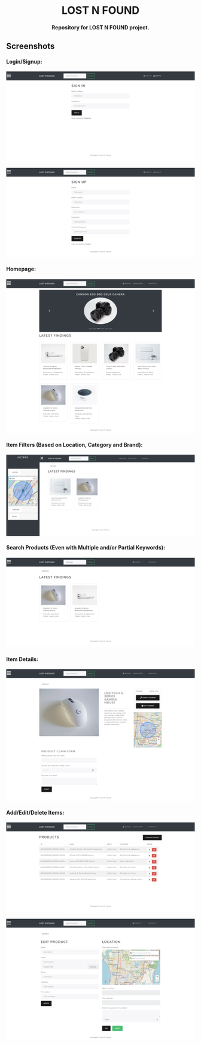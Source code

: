 <h1 align="center">LOST N FOUND</h1>

<h4 align="center"> Repository for LOST N FOUND project.</h4>

## Screenshots

#### Login/Signup:

![HomepageM](/backend/screenshots/login.png)

![Homepage](/backend/screenshots/signup.png)

#### Homepage:

![HomepageM](/backend/screenshots/home.png)

#### Item Filters (Based on Location, Category and Brand):

![HomepageM](/backend/screenshots/filters.png)

#### Search Products (Even with Multiple and/or Partial Keywords):

![HomepageM](/backend/screenshots/search.png)

#### Item Details:

![HomepageM](/backend/screenshots/product.png)

#### Add/Edit/Delete Items:

![HomepageM](/backend/screenshots/items.png)

![HomepageM](/backend/screenshots/addEditItems.png)
